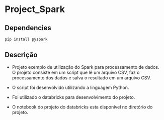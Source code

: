 # Project_Spark

## Dependencies

```bash
pip install pyspark
```

## Descrição

- Projeto exemplo de utilização do Spark para processamento de dados. O projeto consiste em um script que lê um arquivo CSV, faz o processamento dos dados e salva o resultado em um arquivo CSV.

- O script foi desenvolvido utilizando a linguagem Python.

- Foi utilizado o databricks para desenvolvimento do projeto.

- O notebook do projeto do databricks esta disponível no diretório do projeto.
